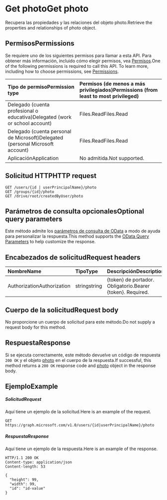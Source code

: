 # <a name="get-photo"></a><span data-ttu-id="b3b60-101">Get photo</span><span class="sxs-lookup"><span data-stu-id="b3b60-101">Get photo</span></span>

<span data-ttu-id="b3b60-102">Recupera las propiedades y las relaciones del objeto photo.</span><span class="sxs-lookup"><span data-stu-id="b3b60-102">Retrieve the properties and relationships of photo object.</span></span>
## <a name="permissions"></a><span data-ttu-id="b3b60-103">Permisos</span><span class="sxs-lookup"><span data-stu-id="b3b60-103">Permissions</span></span>
<span data-ttu-id="b3b60-p101">Se requiere uno de los siguientes permisos para llamar a esta API. Para obtener más información, incluido cómo elegir permisos, vea [Permisos](../../../concepts/permissions_reference.md).</span><span class="sxs-lookup"><span data-stu-id="b3b60-p101">One of the following permissions is required to call this API. To learn more, including how to choose permissions, see [Permissions](../../../concepts/permissions_reference.md).</span></span>

|<span data-ttu-id="b3b60-106">Tipo de permiso</span><span class="sxs-lookup"><span data-stu-id="b3b60-106">Permission type</span></span>      | <span data-ttu-id="b3b60-107">Permisos (de menos a más privilegiados)</span><span class="sxs-lookup"><span data-stu-id="b3b60-107">Permissions (from least to most privileged)</span></span>              | 
|:--------------------|:---------------------------------------------------------| 
|<span data-ttu-id="b3b60-108">Delegado (cuenta profesional o educativa)</span><span class="sxs-lookup"><span data-stu-id="b3b60-108">Delegated (work or school account)</span></span> | <span data-ttu-id="b3b60-109">Files.Read</span><span class="sxs-lookup"><span data-stu-id="b3b60-109">Files.Read</span></span>    | 
|<span data-ttu-id="b3b60-110">Delegado (cuenta personal de Microsoft)</span><span class="sxs-lookup"><span data-stu-id="b3b60-110">Delegated (personal Microsoft account)</span></span> | <span data-ttu-id="b3b60-111">Files.Read</span><span class="sxs-lookup"><span data-stu-id="b3b60-111">Files.Read</span></span>    | 
|<span data-ttu-id="b3b60-112">Aplicación</span><span class="sxs-lookup"><span data-stu-id="b3b60-112">Application</span></span> | <span data-ttu-id="b3b60-113">No admitida.</span><span class="sxs-lookup"><span data-stu-id="b3b60-113">Not supported.</span></span> | 

## <a name="http-request"></a><span data-ttu-id="b3b60-114">Solicitud HTTP</span><span class="sxs-lookup"><span data-stu-id="b3b60-114">HTTP request</span></span>
<!-- { "blockType": "ignored" } -->
```http
GET /users/{id | userPrincipalName}/photo
GET /groups/{id}/photo
GET /drive/root/createdByUser/photo
```
## <a name="optional-query-parameters"></a><span data-ttu-id="b3b60-115">Parámetros de consulta opcionales</span><span class="sxs-lookup"><span data-stu-id="b3b60-115">Optional query parameters</span></span>
<span data-ttu-id="b3b60-116">Este método admite los [parámetros de consulta de OData](http://developer.microsoft.com/en-us/graph/docs/overview/query_parameters) a modo de ayuda para personalizar la respuesta.</span><span class="sxs-lookup"><span data-stu-id="b3b60-116">This method supports the [OData Query Parameters](http://developer.microsoft.com/en-us/graph/docs/overview/query_parameters) to help customize the response.</span></span>

## <a name="request-headers"></a><span data-ttu-id="b3b60-117">Encabezados de solicitud</span><span class="sxs-lookup"><span data-stu-id="b3b60-117">Request headers</span></span>
| <span data-ttu-id="b3b60-118">Nombre</span><span class="sxs-lookup"><span data-stu-id="b3b60-118">Name</span></span>       | <span data-ttu-id="b3b60-119">Tipo</span><span class="sxs-lookup"><span data-stu-id="b3b60-119">Type</span></span> | <span data-ttu-id="b3b60-120">Descripción</span><span class="sxs-lookup"><span data-stu-id="b3b60-120">Description</span></span>|
|:-----------|:------|:----------|
| <span data-ttu-id="b3b60-121">Authorization</span><span class="sxs-lookup"><span data-stu-id="b3b60-121">Authorization</span></span>  | <span data-ttu-id="b3b60-122">string</span><span class="sxs-lookup"><span data-stu-id="b3b60-122">string</span></span>  | <span data-ttu-id="b3b60-p102">{token} de portador. Obligatorio.</span><span class="sxs-lookup"><span data-stu-id="b3b60-p102">Bearer {token}. Required.</span></span> |

## <a name="request-body"></a><span data-ttu-id="b3b60-125">Cuerpo de la solicitud</span><span class="sxs-lookup"><span data-stu-id="b3b60-125">Request body</span></span>
<span data-ttu-id="b3b60-126">No proporcione un cuerpo de solicitud para este método.</span><span class="sxs-lookup"><span data-stu-id="b3b60-126">Do not supply a request body for this method.</span></span>

## <a name="response"></a><span data-ttu-id="b3b60-127">Respuesta</span><span class="sxs-lookup"><span data-stu-id="b3b60-127">Response</span></span>

<span data-ttu-id="b3b60-128">Si se ejecuta correctamente, este método devuelve un código de respuesta `200 OK` y el objeto [photo](../resources/photo.md) en el cuerpo de la respuesta.</span><span class="sxs-lookup"><span data-stu-id="b3b60-128">If successful, this method returns a `200 OK` response code and [photo](../resources/photo.md) object in the response body.</span></span>
## <a name="example"></a><span data-ttu-id="b3b60-129">Ejemplo</span><span class="sxs-lookup"><span data-stu-id="b3b60-129">Example</span></span>
##### <a name="request"></a><span data-ttu-id="b3b60-130">Solicitud</span><span class="sxs-lookup"><span data-stu-id="b3b60-130">Request</span></span>
<span data-ttu-id="b3b60-131">Aquí tiene un ejemplo de la solicitud.</span><span class="sxs-lookup"><span data-stu-id="b3b60-131">Here is an example of the request.</span></span>
<!-- {
  "blockType": "request",
  "name": "get_photo"
}-->
```http
GET https://graph.microsoft.com/v1.0/users/{id|userPrincipalName}/photo
```
##### <a name="response"></a><span data-ttu-id="b3b60-132">Respuesta</span><span class="sxs-lookup"><span data-stu-id="b3b60-132">Response</span></span>
<span data-ttu-id="b3b60-133">Aquí tiene un ejemplo de la respuesta.</span><span class="sxs-lookup"><span data-stu-id="b3b60-133">Here is an example of the response.</span></span>
<!-- {
  "blockType": "response",
  "truncated": false,
  "@odata.type": "microsoft.graph.profilePhoto"
} -->
```http
HTTP/1.1 200 OK
Content-type: application/json
Content-length: 53

{
  "height": 99,
  "width": 99,
  "id": "id-value"
}
```

<!-- uuid: 8fcb5dbc-d5aa-4681-8e31-b001d5168d79
2015-10-25 14:57:30 UTC -->
<!-- {
  "type": "#page.annotation",
  "description": "Get photo",
  "keywords": "",
  "section": "documentation",
  "tocPath": ""
}-->
